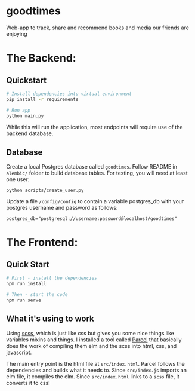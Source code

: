 # goodtimes
Web-app to track, share and recommend books and media our friends are enjoying

# The Backend:

## Quickstart

```sh
# Install dependencies into virtual environment
pip install -r requirements

# Run app
python main.py
```

While this will run the application, most endpoints will require use of the backend database. 

## Database

Create a local Postgres database called `goodtimes`. Follow README in `alembic/` folder to build
database tables. For testing, you will need at least one user:

```shell script
python scripts/create_user.py
```

Update a file `/config/config` to contain a variable postgres_db with your postgres username and password as follows:

```
postgres_db="postgresql://username:password@localhost/goodtimes"
```

# The Frontend:

## Quick Start

``` sh
# First - install the dependencies
npm run install

# Then - start the code
npm run serve

```

## What it's using to work

Using [scss](https://sass-lang.com/), which is just like css but gives you some nice things like variables mixins and things. I installed a tool called [Parcel](https://parceljs.org/) that basically does the work of compiling them elm and the scss into html, css, and javascript.

The main entry point is the html file at `src/index.html`.
Parcel follows the dependencies and builds what it needs to. Since `src/index.js` imports an elm file, it compiles the elm. Since `src/index.html` links to a `scss` file, it converts it to css!


